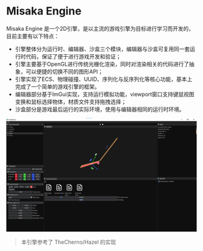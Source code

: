 # Misaka Engine

Misaka Engine 是一个2D引擎，是以主流的游戏引擎为目标进行学习而开发的，目前主要有以下特点：

- 引擎整体分为运行时、编辑器、沙盒三个模块，编辑器与沙盒可复用同一套运行时代码，保证了便于进行游戏开发和验证；
- 引擎主要基于OpenGL进行传统光栅化渲染，同时对渲染相关的代码进行了抽象，可以便捷的切换不同的图形API；
- 引擎实现了ECS、物理碰撞、UUID、序列化与反序列化等核心功能，基本上完成了一个简单的游戏引擎的框架。
- 编辑器部分基于ImGui实现，支持运行模拟功能，viewport窗口支持键鼠视图变换和鼠标选择物体，材质文件支持拖拽选择；
- 沙盒部分是游戏最后运行的实际环境，使用与编辑器相同的运行时环境。

![Editor UI](.assert/EditorUI.png "Editor UI")

> 本引擎参考了 TheCherno/Hazel 的实现